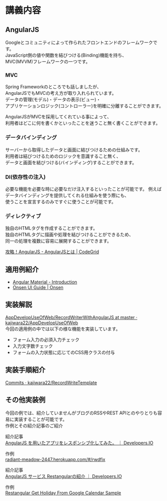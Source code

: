 # 講義内容

## AngularJS
Googleとコミュニティによって作られたフロントエンドのフレームワークです。  
JavaScript側の値や関数を結びつける(Binding)機能を持ち、  
MVC(MVVM)フレームワークの一つです。

### MVC
Spring Frameworkのところでも話しましたが、  
AngularJSでもMVCの考え方が取り入れられています。  
データの管理(モデル)・データの表示(ビュー)・  
アプリケーションロジック(コントローラー)を明確に分離することができます。  

AngularJSがMVCを採用してくれている事によって、  
利用者はどこに何を書くかといったことを迷うこと無く書くことができます。

### データバインディング
サーバーから取得したデータと画面に結びつけるための仕組みです。  
利用者は結びつけるためのロジックを意識すること無く、  
データと画面を結びつける(バインディング)することができます。  

### DI(依存性の注入)
必要な機能を必要な時に必要なだけ注入するといったことが可能です。
例えばデータバインディングを提供してくれる仕組みを使う際にも、  
使うことを宣言するのみですぐに使うことが可能です。  


### ディレクティブ
独自のHTMLタグを作成することができます。  
独自のHTMLタグに描画や処理を結びつけることができるため、  
同一の処理を複数に容易に展開することができます。  


[攻略！AngularJS - AngularJSとは | CodeGrid](https://app.codegrid.net/entry/angularjs-1)




## 適用例紹介
* [Angular Material - Introduction](https://material.angularjs.org/latest/#/)  
* [Onsen UI Guide | Onsen](http://ja.onsen.io/guide/overview.html)  


## 実装解説

[AppDevelopUseOfWeb/RecordWriterWithAngularJS at master · kajiwara22/AppDevelopUseOfWeb](https://github.com/kajiwara22/AppDevelopUseOfWeb/tree/master/RecordWriterWithAngularJS)  
今回の適用例の中では以下の様な機能を実装しています。  

* フォーム入力の必須入力チェック
* 入力文字数チェック
* フォームの入力状態に応じてのCSS用クラスの付与


## 実装手順紹介
[Commits · kajiwara22/RecordWriteTemplate](https://github.com/kajiwara22/RecordWriteTemplate/commits/feature-ApplyAngularJS)


## その他実装例
今回の例では、紹介していませんがブログのRSSやREST APIとのやりとりも容易に実装することが可能です。  
作例とその紹介記事のご紹介  

紹介記事  
[AngularJS を用いたアプリをレスポンシブ化してみた。 ｜ Developers.IO](http://dev.classmethod.jp/ria/angularjs_responsive/)

作例  
[radiant-meadow-2447.herokuapp.com/#/rwdfix](http://radiant-meadow-2447.herokuapp.com/#/rwdfix)


紹介記事  
[AngularJS サービス Restangularの紹介 ｜ Developers.IO](http://dev.classmethod.jp/ria/intoroduction_angularjs_restangular/)

作例  
[Restangular Get Holiday From Google Calendar Sample](http://output.jsbin.com/lujihuyena/2)

